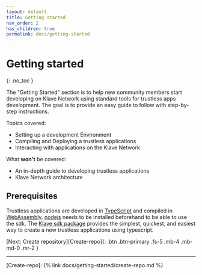 ```yaml
---
layout: default
title: Getting started
nav_order: 2
has_children: true
permalink: docs/getting-started
---
```


# Getting started
{: .no_toc }

The "Getting Started" section is to help new community members start developing on Klave Network using standard tools for trustless apps development. The goal is to provide an easy guide to follow with step-by-step instructions.

Topics covered:

-   Setting up a development Environment
-   Compiling and Deploying a trustless applications
-   Interacting with applications on the Klave Network

What **won't** be covered:

-   An in-depth guide to developing trustless applications
-   Klave Network architecture

## Prerequisites

Trustless applications are developed in [TypeScript] and compiled in [WebAssembly].
[nodejs] needs to be installed beforehand to be able to use the sdk.
The [Klave sdk package] provides the simplest, quickest, and easiest way to create a new trustless applications using typescript.

[Next: Create repository][Create-repo]{: .btn .btn-primary .fs-5 .mb-4 .mb-md-0 .mr-2 }

---
[Klave sdk package]: https://www.npmjs.com/package/create-trustless-app
[TypeScript]: https://www.typescriptlang.org/
[WebAssembly]: https://webassembly.org/
[nodejs]: https://nodejs.org/
[Create-repo]: {% link docs/getting-started/create-repo.md %}